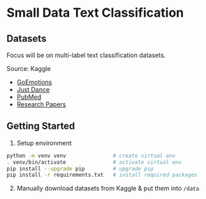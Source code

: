 # Small Data Text Classification

## Datasets

Focus will be on multi-label text classification datasets.

Source: Kaggle
- [GoEmotions](https://www.kaggle.com/datasets/debarshichanda/goemotions)
- [Just Dance](https://www.kaggle.com/datasets/renatojmsantos/just-dance-on-youtube)
- [PubMed](https://www.kaggle.com/datasets/owaiskhan9654/pubmed-multilabel-text-classification)
- [Research Papers](https://www.kaggle.com/datasets/shivanandmn/multilabel-classification-dataset/data)


## Getting Started

1. Setup environment
```bash
python -m venv venv               # create virtual env
. venv/bin/activate               # activate virtual env
pip install --upgrade pip         # upgrade pip
pip install -r requirements.txt   # install required packages
```

2. Manually download datasets from Kaggle & put them into `/data`
